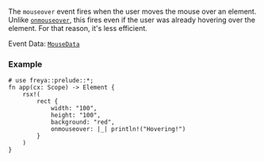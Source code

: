 The `mouseover` event fires when the user moves the mouse over an element.
Unlike [`onmouseover`](crate::elements::onmouseover), this fires even if the user was already hovering over
the element. For that reason, it's less efficient.

Event Data: [`MouseData`](crate::events::MouseData)

### Example

```rust, no_run
# use freya::prelude::*;
fn app(cx: Scope) -> Element {
    rsx!(
        rect {
            width: "100",
            height: "100",
            background: "red",
            onmouseover: |_| println!("Hovering!")
        }
    )
}
```